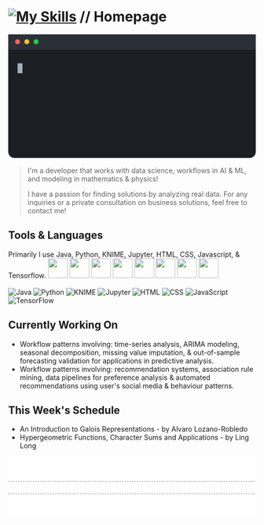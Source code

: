 #  [![My Skills](https://skillicons.dev/icons?i=github)](https://skillicons.dev) // Homepage 
![Profile Animation](https://raw.githubusercontent.com/n75uxy190/n75uxy190/main/profile-animation-v4.svg)
> I'm a developer that works with data science, workflows in AI & ML, and modeling in mathematics & physics!
>
> I have a passion for finding solutions by analyzing real data. For any inquiries or a private consultation on business solutions, feel free to contact me!

## Tools & Languages 
Primarily I use Java, Python, KNIME, Jupyter, HTML, CSS, Javascript, & Tensorflow.
 <img src="https://cdn.jsdelivr.net/gh/devicons/devicon@latest/icons/java/java-original.svg" width="40" height="40" /> <img src="https://cdn.jsdelivr.net/gh/devicons/devicon@latest/icons/python/python-original.svg" width="40" height="40"/> <img src="https://striking-kindness-e0d93214bb.media.strapiapp.com/KNIME_Logo_28316144fa.png" width="40" height="40" /> <img src="https://cdn.jsdelivr.net/gh/devicons/devicon@latest/icons/jupyter/jupyter-original.svg" width="40" height="40"/> <img src="https://cdn.jsdelivr.net/gh/devicons/devicon@latest/icons/html5/html5-original.svg" width="40" height="40" /> <img src="https://cdn.jsdelivr.net/gh/devicons/devicon@latest/icons/css3/css3-original.svg" width="40" height="40"/> <img src="https://cdn.jsdelivr.net/gh/devicons/devicon@latest/icons/javascript/javascript-original.svg" width="40" height="40" /> <img src="https://cdn.jsdelivr.net/gh/devicons/devicon@latest/icons/tensorflow/tensorflow-original.svg" width="40" height="40"/>\
\
![Java](https://img.shields.io/badge/Java-007396?style=flat&logo=java&logoColor=white)
![Python](https://img.shields.io/badge/Python-3776AB?style=flat&logo=python&logoColor=white)
![KNIME](https://img.shields.io/badge/KNIME-FCA121?style=flat)
![Jupyter](https://img.shields.io/badge/Jupyter-343434?style=flat)
![HTML](https://img.shields.io/badge/HTML-E34F26?style=flat&logo=html5&logoColor=white)
![CSS](https://img.shields.io/badge/CSS-1572B6?style=flat&logo=css3&logoColor=white)
![JavaScript](https://img.shields.io/badge/JavaScript-F7DF1E?style=flat&logo=javascript&logoColor=black)
![TensorFlow](https://img.shields.io/badge/TensorFlow-FF6F00?style=flat&logo=tensorflow&logoColor=white)

## Currently Working On

- Workflow patterns involving: time-series analysis, ARIMA modeling, seasonal decomposition, missing value imputation, & out-of-sample forecasting validation for applications in predictive analysis.
- Workflow patterns involving: recommendation systems, association rule mining, data pipelines for preference analysis & automated recommendations using user's social media & behaviour patterns.

## This Week's Schedule

- An Introduction to Galois Representations - by Alvaro Lozano-Robledo
- Hypergeometric Functions, Character Sums and Applications - by Ling Long 

![Profile Animation](https://raw.githubusercontent.com/n75uxy190/n75uxy190/main/profile-cars.svg)

<!--
**n75uxy190/n75uxy190** is a ✨ _special_ ✨ repository because its `README.md` (this file) appears on your GitHub profile.

Here are some ideas to get you started:

- 🔭 I’m currently working on ...
- 🌱 I’m currently learning ...
- 👯 I’m looking to collaborate on ...
- 🤔 I’m looking for help with ...
- 💬 Ask me about ...
- 📫 How to reach me: ...
- 😄 Pronouns: ...
- ⚡ Fun fact: ...
-->
